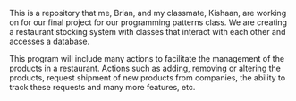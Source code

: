 This is a repository that me, Brian, and my classmate, Kishaan, are working on for our final project for our programming patterns class. We are creating a restaurant stocking system with classes that interact with each other and accesses a database.

This program will include many actions to facilitate the management of the products in a restaurant. Actions such as adding, removing or altering the products, request shipment of new products from companies, the ability to track these requests and many more features, etc.
